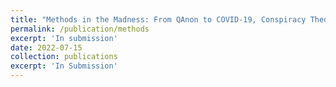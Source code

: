 ```yaml
---
title: "Methods in the Madness: From QAnon to COVID-19, Conspiracy Theories’ Relationship with Misinformation Outlets, the News Media, and the Wider Internet"
permalink: /publication/methods
excerpt: 'In submission'
date: 2022-07-15
collection: publications
excerpt: 'In Submission'
---
```

